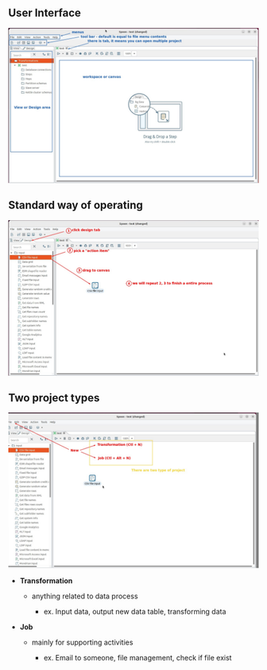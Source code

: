 ## **User Interface** ##

![Alt user interface](pic/01.jpg)

## **Standard way of operating** ##

![Alt standard way of operating](pic/02.jpg)

## **Two project types**

![Alt two type of project ](pic/03.jpg)

- **Transformation**

  - anything related to data process

    - ex. Input data, output new data table, transforming data

- **Job**

  - mainly for supporting activities

    - ex. Email to someone, file management, check if file exist


